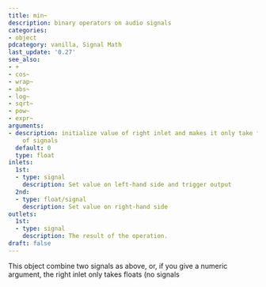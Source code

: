 ```yaml
---
title: min~
description: binary operators on audio signals
categories:
- object
pdcategory: vanilla, Signal Math
last_update: '0.27'
see_also:
- +
- cos~
- wrap~
- abs~
- log~
- sqrt~
- pow~
- expr~
arguments:
- description: initialize value of right inlet and makes it only take floats instead
    of signals 
  default: 0
  type: float
inlets:
  1st:
  - type: signal
    description: Set value on left-hand side and trigger output
  2nd:
  - type: float/signal
    description: Set value on right-hand side
outlets:
  1st:
  - type: signal
    description: The result of the operation.
draft: false
---
```

This object combine two signals as above, or, if you give a numeric argument, the right inlet only takes floats (no signals
